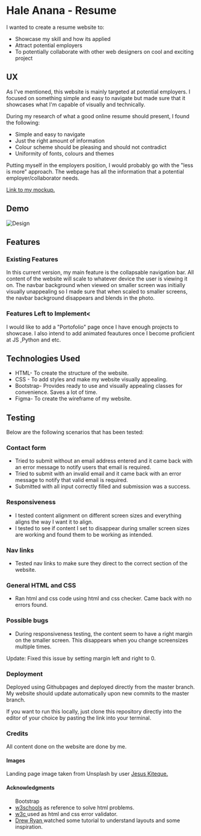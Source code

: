 <h1>Hale Anana - Resume </h1>

I wanted to create a resume website to:
<ul>
<li> Showcase my skill and how its applied </li>
<li> Attract potential employers </li>
<li> To potentially collaborate with other web designers on cool and exciting project</li>
</ul>

<h2> UX </h2>
As I've mentioned, this website is mainly targeted at potential employers. I focused on something simple and easy to navigate but made sure that it showcases what I'm capable of visually and technically.

During my research of what a good online resume should present, I found the following:

<ul>

<li> Simple and easy to navigate</li>
<li> Just  the right amount of information </li>
<li> Colour scheme should be pleasing and should not contradict</li>
<li> Uniformity of fonts, colours and themes</li>
</ul>

Putting myself in the employers position, I would probably go with the "less is more" approach.
The webpage has all the information that a potential employer/collaborator needs.


<a href="https://www.figma.com/file/uSBSgPJTvIpOQyNAWUnOl7/resume-website?node-id=0%3A1" target="_blank"> Link to my mockup.</a>

<h2>Demo</h2>

<img src="../images/project.jpg" style="max-width:100%;" alt="Design">

<h2>Features</h2>

<h3>Existing Features</h3>

In this current version, my main feature is the collapsable navigation bar. All content of the website will scale to whatever device the user is viewing it on.
The navbar background when viewed on smaller screen was initially visually unappealing so I made sure that when scaled to smaller screens, the navbar background disappears and blends in the photo.


<h3>Features Left to Implement<</h3>
I would like to add a "Portofolio" page once I have enough projects to showcase.
I also intend to add animated feautures once I become proficient at JS ,Python and etc.

<h2>Technologies Used</h2>
<ul>
<li>HTML- To create the structure of the website.</li>
<li>CSS - To add styles and make my website visually appealing.</li>
<li>Bootstrap- Provides ready to use and visually appealing classes for convenience. Saves a lot of time. </li>
<li>Figma- To create the wireframe of my website.</li>
</ul>

<h2>Testing </h2>

Below are the following scenarios that has been tested:

<h3>Contact form</h3>
<ul>
<li>Tried to submit without an email address entered and it came back with an error message to notify users that email is required.</li>
<li>Tried to submit with an invalid email and it came back with an error message to notify that valid email is required.</li>
<li>Submitted with all input correctly filled and submission was a success.</li>
</ul>

<h3>Responsiveness</h3>
<ul>
<li>I tested content alignment on different screen sizes and everything aligns the way I want it to align.</li>
<li>I tested to see if content I set to disappear during smaller screen sizes are working and found them to be working as intended.</li>
</ul>

<h3> Nav links</h3>
<ul>
<li>Tested nav links to make sure they direct to the correct section of the website.</li>
</ul>

<h3> General HTML and CSS </h3>
<ul>
<li>Ran html and css code using html and css checker. Came back with no errors found.</li>
</ul>

<h3>Possible bugs</h3>
<ul>
<li>During responsiveness testing, the content seem to have a right margin on the smaller screen. This disappears when you change screensizes multiple times.</li>
</ul>

Update: Fixed this issue by setting margin left and right to 0. 



<h3>Deployment</h3>

Deployed using Githubpages and deployed directly from the master branch. My website should update automatically upon new commits to the master branch.

If you want to run this locally, just clone this repository directly into the editor of your choice by pasting the link into your terminal. 

<h3>Credits</h3>
All content done on the website are done by me.

<h4>Images</h4>
Landing page image taken from Unsplash by user <a href="https://unsplash.com/@jesuskiteque">Jesus Kiteque.</a>

<h4>Acknowledgments</h4>
<ul>
Bootstrap
<li><a href="https://www.w3schools.com/default.asp" target="_blank">w3schools</a> as reference to solve html problems. </li>
<li><a href="https://jigsaw.w3.org/css-validator/#validate_by_input" target="_blank">w3c </a> used as html and css error validator.</li>
<li><a href="https://www.youtube.com/channel/UCtXGz0MBuqZUC8rmGddc07Q" target="_blank">Drew Ryan </a> watched some tutorial to understand layouts and some inspiration.</li>

</ul>